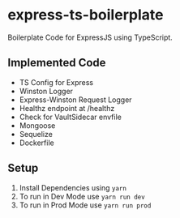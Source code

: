 # express-ts-boilerplate
Boilerplate Code for ExpressJS using TypeScript.

## Implemented Code
- TS Config for Express
- Winston Logger
- Express-Winston Request Logger
- Healthz endpoint at /healthz
- Check for VaultSidecar envfile
- Mongoose
- Sequelize
- Dockerfile

## Setup
1. Install Dependencies using `yarn`
2. To run in Dev Mode use `yarn run dev`
3. To run in Prod Mode use `yarn run prod`
